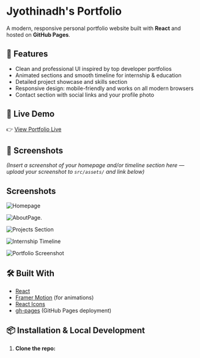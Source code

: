 # Jyothinadh's Portfolio

A modern, responsive personal portfolio website built with **React** and hosted on **GitHub Pages**.

## 🌟 Features

- Clean and professional UI inspired by top developer portfolios
- Animated sections and smooth timeline for internship & education
- Detailed project showcase and skills section
- Responsive design: mobile-friendly and works on all modern browsers
- Contact section with social links and your profile photo

## 🚀 Live Demo

👉 [View Portfolio Live](https://jyothinadh025.github.io)

## 📸 Screenshots

*(Insert a screenshot of your homepage and/or timeline section here — upload your screenshot to `src/assets/` and link below)*
## Screenshots

![Homepage](assets/screenshot1.PNG)

![AboutPage](assets/screenshot2.PNG).

![Projects Section](assets/screenshot2.PNG)

![Internship Timeline](assets/screenshot3.PNG)

![Portfolio Screenshot](src/assets/your-screenshot.jpg)

## 🛠️ Built With

- [React](https://reactjs.org/)
- [Framer Motion](https://www.framer.com/motion/) (for animations)
- [React Icons](https://react-icons.github.io/react-icons/)
- [gh-pages](https://www.npmjs.com/package/gh-pages) (GitHub Pages deployment)

## 📦 Installation & Local Development

1. **Clone the repo:**
